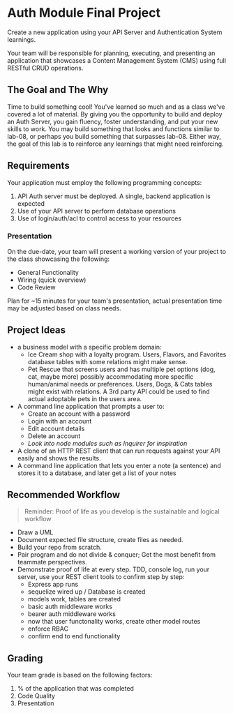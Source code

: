 # Auth Module Final Project

Create a new application using your API Server and Authentication System learnings.

Your team will be responsible for planning, executing, and presenting an application that showcases a Content Management System (CMS) using full RESTful CRUD operations.  

## The Goal and The Why

Time to build something cool! You've learned so much and as a class we've covered a lot of material.  By giving you the opportunity to build and deploy an Auth Server, you gain fluency, foster understanding, and put your new skills to work.  You may build something that looks and functions similar to lab-08, or perhaps you build something that surpasses lab-08.  Either way, the goal of this lab is to reinforce any learnings that might need reinforcing.

## Requirements

Your application must employ the following programming concepts:

1. API Auth server must be deployed.  A single, backend application is expected
1. Use of your API server to perform database operations
1. Use of login/auth/acl to control access to your resources

### Presentation

On the due-date, your team will present a working version of your project to the class showcasing the following:

- General Functionality
- Wiring (quick overview)
- Code Review

Plan for ~15 minutes for your team's presentation, actual presentation time may be adjusted based on class needs.

## Project Ideas

- a business model with a specific problem domain:
  - Ice Cream shop with a loyalty program.  Users, Flavors, and Favorites database tables with some relations might make sense. 
  - Pet Rescue that screens users and has multiple pet options (dog, cat, maybe more) possibly accommodating more specific human/animal needs or preferences. Users, Dogs, & Cats tables might exist with relations.  A 3rd party API could be used to find actual adoptable pets in the users area.
- A command line application that prompts a user to:
  - Create an account with a password
  - Login with an account
  - Edit account details
  - Delete an account
  - *Look into node modules such as Inquirer for inspiration*
- A clone of an HTTP REST client that can run requests against your API easily and shows the results.
- A command line application that lets you enter a note (a sentence) and stores it to a database, and later get a list of your notes

## Recommended Workflow

> Reminder: Proof of life as you develop is the sustainable and logical workflow

- Draw a UML
- Document expected file structure, create files as needed.
- Build your repo from scratch.  
- Pair program and do not divide & conquer; Get the most benefit from teammate perspectives.
- Demonstrate proof of life at every step. TDD, console log, run your server, use your REST client tools to confirm step by step:
  - Express app runs
  - sequelize wired up / Database is created
  - models work, tables are created
  - basic auth middleware works
  - bearer auth middleware works
  - now that user functonality works, create other model routes
  - enforce RBAC
  - confirm end to end functionality

## Grading

Your team grade is based on the following factors:

1. % of the application that was completed
1. Code Quality
1. Presentation
